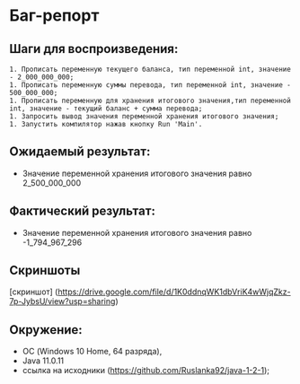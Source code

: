 # Баг-репорт
## Шаги для воспроизведения:    
    1. Прописать переменную текущего баланса, тип переменной int, значение - 2_000_000_000;
    1. Прописать переменную суммы перевода, тип переменной int, значение - 500_000_000;
    1. Прописать переменную для хранения итогового значения,тип переменной int, значение - текущий баланс + сумма перевода;
    1. Запросить вывод значения переменной хранения итогового значения;
    1. Запустить компилятор нажав кнопку Run 'Main'.
## Ожидаемый результат:
* Значение переменной хранения итогового значения равно 2_500_000_000 
## Фактический результат:
* Значение переменной хранения итогового значения равно -1_794_967_296
## Скриншоты
[скриншот] (https://drive.google.com/file/d/1K0ddnqWK1dbVriK4wWjqZkz-7p-JybsU/view?usp=sharing)
## Окружение:
   * ОС (Windows 10 Home, 64 разряда),
   * Java 11.0.11
   * ссылка на исходники (https://github.com/Ruslanka92/java-1-2-1);